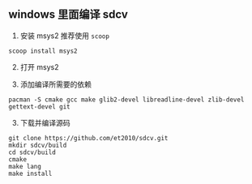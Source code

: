 ## windows 里面编译 sdcv

1. 安装 msys2
推荐使用 `scoop` 
```
scoop install msys2
```
2. 打开 msys2

3. 添加编译所需要的依赖
```
pacman -S cmake gcc make glib2-devel libreadline-devel zlib-devel gettext-devel git
```

3. 下载并编译源码
```
git clone https://github.com/et2010/sdcv.git
mkdir sdcv/build
cd sdcv/build
cmake
make lang
make install
```
